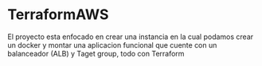 # TerraformAWS
El proyecto esta enfocado en crear una instancia en la cual podamos crear un docker y montar una aplicacion funcional que cuente con un balanceador (ALB) y Taget group, todo con Terraform
